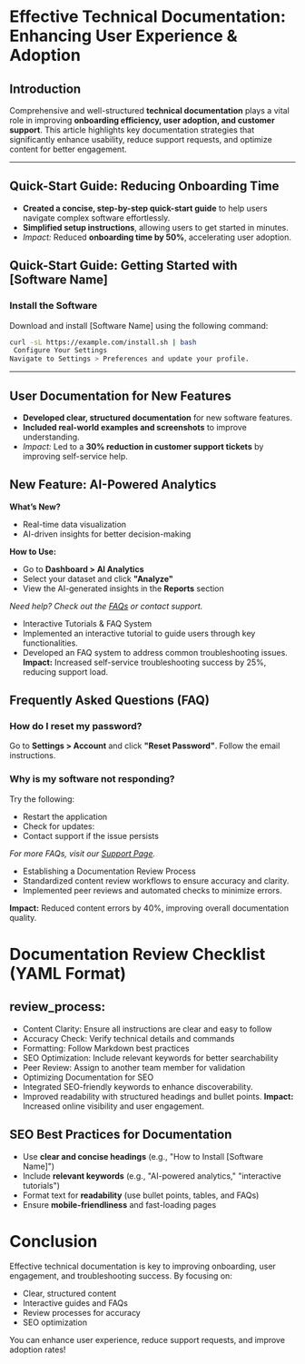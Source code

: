 #  Effective Technical Documentation: Enhancing User Experience & Adoption  

##  Introduction  

Comprehensive and well-structured **technical documentation** plays a vital role in improving **onboarding efficiency, user adoption, and customer support**. This article highlights key documentation strategies that significantly enhance usability, reduce support requests, and optimize content for better engagement.  

---

##  Quick-Start Guide: Reducing Onboarding Time  

- **Created a concise, step-by-step quick-start guide** to help users navigate complex software effortlessly.  
- **Simplified setup instructions**, allowing users to get started in minutes.  
- *Impact:* Reduced **onboarding time by 50%**, accelerating user adoption.  

##  Quick-Start Guide: Getting Started with [Software Name]

###  Install the Software  
Download and install [Software Name] using the following command:  

```bash
curl -sL https://example.com/install.sh | bash
 Configure Your Settings
Navigate to Settings > Preferences and update your profile.
```

---

##  User Documentation for New Features  

- **Developed clear, structured documentation** for new software features.  
- **Included real-world examples and screenshots** to improve understanding.  
-  *Impact:* Led to a **30% reduction in customer support tickets** by improving self-service help.  

##  New Feature: AI-Powered Analytics  

 **What’s New?**  
- Real-time data visualization 
- AI-driven insights for better decision-making   

 **How to Use:**  
- Go to **Dashboard > AI Analytics**  
- Select your dataset and click **"Analyze"**  
- View the AI-generated insights in the **Reports** section  

 *Need help? Check out the [FAQs](#) or contact support.*  
- Interactive Tutorials & FAQ System
- Implemented an interactive tutorial to guide users through key functionalities.
- Developed an FAQ system to address common troubleshooting issues.
 **Impact:** Increased self-service troubleshooting success by 25%, reducing support load.
##  Frequently Asked Questions (FAQ)  

###  How do I reset my password?  
Go to **Settings > Account** and click **"Reset Password"**. Follow the email instructions.  

###  Why is my software not responding?  
Try the following:  
 - Restart the application  
 - Check for updates:  
 - Contact support if the issue persists  

 *For more FAQs, visit our [Support Page](#).*  
- Establishing a Documentation Review Process
- Standardized content review workflows to ensure accuracy and clarity.
- Implemented peer reviews and automated checks to minimize errors.

**Impact:** Reduced content errors by 40%, improving overall documentation quality.
#  Documentation Review Checklist (YAML Format)
## review_process:
  - Content Clarity: Ensure all instructions are clear and easy to follow
  - Accuracy Check: Verify technical details and commands
  - Formatting: Follow Markdown best practices
  - SEO Optimization: Include relevant keywords for better searchability
  - Peer Review: Assign to another team member for validation
 - Optimizing Documentation for SEO
- Integrated SEO-friendly keywords to enhance discoverability.
- Improved readability with structured headings and bullet points.
 **Impact:** Increased online visibility and user engagement.
##  SEO Best Practices for Documentation  

- Use **clear and concise headings** (e.g., "How to Install [Software Name]")  
- Include **relevant keywords** (e.g., "AI-powered analytics," "interactive tutorials")  
- Format text for **readability** (use bullet points, tables, and FAQs)  
- Ensure **mobile-friendliness** and fast-loading pages 
# Conclusion
Effective technical documentation is key to improving onboarding, user engagement, and troubleshooting success. By focusing on:
-  Clear, structured content
-  Interactive guides and FAQs
-  Review processes for accuracy
 - SEO optimization

 You can enhance user experience, reduce support requests, and improve adoption rates! 
